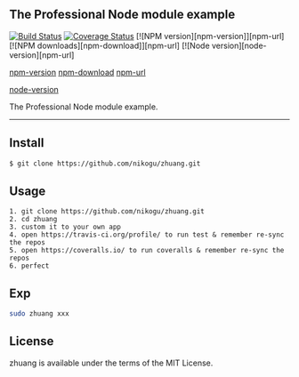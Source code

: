 ## The Professional Node module example

[![Build Status][ci-img]][ci-url]
[![Coverage Status][cover-img]][cover-url]
[![NPM version][npm-version]][npm-url]
[![NPM downloads][npm-download]][npm-url]
[![Node version][node-version][npm-url]

[ci-img]: https://travis-ci.org/nikogu/zhuang.svg
[ci-url]: https://travis-ci.org/nikogu/zhuang

[cover-img]: https://coveralls.io/repos/nikogu/zhuang/badge.svg?branch=master&service=github
[cover-url]: https://coveralls.io/github/nikogu/zhuang?branch=master

[npm-version](https://img.shields.io/npm/v/zhuang.svg?style=flat)
[npm-download](http://img.shields.io/npm/dm/zhuang.svg?style=flat)
[npm-url](https://npmjs.org/package/zhuang)

[node-version](https://img.shields.io/badge/node.js-%3E=_0.10-green.svg?style=flat-square)
    
The Professional Node module example.
    
---
    
## Install

```bash
$ git clone https://github.com/nikogu/zhuang.git
```
    
## Usage
    
```
1. git clone https://github.com/nikogu/zhuang.git
2. cd zhuang
3. custom it to your own app
4. open https://travis-ci.org/profile/ to run test & remember re-sync the repos
5. open https://coveralls.io/ to run coveralls & remember re-sync the repos
6. perfect
```
    
## Exp
    
```bash
sudo zhuang xxx 
```

## License

zhuang is available under the terms of the MIT License.


